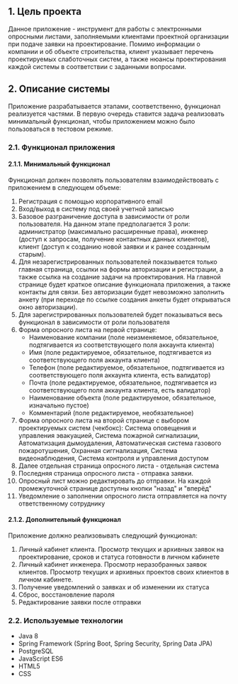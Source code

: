 ## 1. Цель проекта
Данное приложение - инструмент для работы с электронными опросными листами, заполняемыми клиентами проектной организации при подаче заявки на проектирование. Помимо информации о компании и об объекте строительства, клиент указывает перечень проектируемых слаботочных систем, а также нюансы проектирования каждой системы в соответствии с заданными вопросами.
## 2. Описание системы
Приложение разрабатывается этапами, соответственно, функционал реализуется частями. В первую очередь ставится задача реализовать минимальный функционал, чтобы приложением можно было пользоваться в тестовом режиме.
### 2.1. Функционал приложения
#### 2.1.1. Минимальный функционал
Функционал должен позволять пользователям взаимодействовать с приложением в следующем объеме:
1. Регистрация с помощью корпоративного email
2. Вход/выход в систему под своей учетной записью
3. Базовое разграничение доступа в зависимости от роли пользователя. На данном этапе предполагается 3 роли: администратор (максимально расширенные права), инженер (доступ к запросам, получение контактных данных клиентов), клиент (доступ к созданию новой заявки и к ранее созданным старым).
4. Для незарегистрированных пользователей показывается только главная страница, ссылки на формы авторизации и регистрации, а также ссылка на создание задачи на проектирования. На главной странице будет краткое описание функционала приложения, а также контакты для связи. Без авторизации будет невозможно заполнить анкету (при переходе по ссылке создания анкеты будет открываться окно авторизации).
5. Для зарегистрированных пользователей будет показываться весь функционал в зависимости от роли пользователя
6. Форма опросного листа на первой странице: 
   - Наименование компании (поле неизменяемое, обязательное, подтягивается из соответствующего поля аккаунта клиента)
   - Имя (поле редактируемое, обязательное, подтягивается из соответствующего поля аккаунта клиента)
   - Телефон (поле редактируемое, обязательное, подтягивается из соответствующего поля аккаунта клиента, есть валидатор)
   - Почта (поле редактируемое, обязательное, подтягивается из соответствующего поля аккаунта клиента, есть валидатор)
   - Наименование объекта (поле редактируемое, обязательное, изначально пустое)
   - Комментарий (поле редактируемое, необязательное)
7. Форма опросного листа на второй странице с выбором проектируемых систем (чекбокс): Система оповещения и управления эвакуацией, Система пожарной сигнализации, Автоматизация дымоудаления, Автоматическая система газового пожаротушения, Охранная сиггнализация, Система видеонаблюдения, Система контроля и управления доступом
8. Далее отдельная страница опросного листа - отдельная система
9. Последняя страница опросного листа - отправка заявки.
10. Опросный лист можно редактировать до отправки. На каждой промежуточной странице доступны кнопки "назад" и "вперёд"
11. Уведомление о заполнении опросного листа отправляется на почту ответственному сотруднику
#### 2.1.2. Дополнительный функционал
Приложение должно реализовывать следующий функционал:
1. Личный кабинет клиента. Просмотр текущих и архивных заявок на проектирование, сроков и статуса готовности в личном кабинете
2. Личный кабинет инженера. Просмотр неразобранных заявок клиентов. Просмотр текущих и архивных проектов своих клиентов в личном кабинете.
3. Получение уведомлений о заявках и об изменении их статуса
4. Сброс, восстановление пароля
5. Редактирование заявки после отправки
### 2.2. Используемые технологии
- Java 8
- Spring Framework (Spring Boot, Spring Security, Spring Data JPA)
- PostgreSQL
- JavaScript ES6
- HTML5
- CSS
